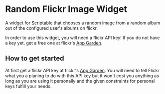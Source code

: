 # Random Flickr Image Widget
A widget for [Scriptable](https://scriptable.app) that chooses a random image from a random album out of the configured user's albums on flickr.

In order to use this widget, you will need a flickr API key!
If you do not have a key yet, get a free one at flickr's [App Garden](https://www.flickr.com/services/apps/create/).

## How to get started
At first get a flickr API key at flickr's [App Garden](https://www.flickr.com/services/apps/create/). You will need to tell Flickr what you a planing to do with this API key but it won't cost you anything as long as you are using it personally and the given constraints for personal keys fulfill your needs.

